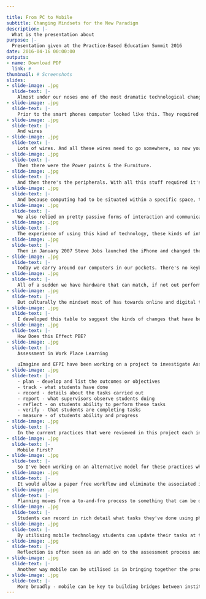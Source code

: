 ```yaml
---

title: From PC to Mobile
subtitle: Changing Mindsets for the New Paradigm
description: |-
  What is the presentation about
purpose: |-
  Presentation given at the Practice-Based Education Summit 2016
date: 2016-04-16 00:00:00
outputs:
- name: Download PDF
  link: #
thumbnail: # Screenshots
slides:
- slide-image: .jpg
  slide-text: |-
    Almost under our noses one of the most dramatic technological changes has occurred. A global phenomenon that has altered the very concept of computing
- slide-image: .jpg
  slide-text: |-
    Prior to the smart phones computer looked like this. They required keyboards, mice and monitors.
- slide-image: .jpg
  slide-text: |-
    And wires
- slide-image: .jpg
  slide-text: |-
    Lots of wires. And all these wires need to go somewhere, so now you needed a special room to house them in.
- slide-image: .jpg
  slide-text: |-
    Then there were the Power points & the Furniture.
- slide-image: .jpg
  slide-text: |-
    And then there's the peripherals. With all this stuff required it's no wonder Computing became tethered. Tethered to very specific place and space that could contain all the wires and house all of this stuff that you needed in order to make it all work.
- slide-image: .jpg
  slide-text: |-
    And because computing had to be situated within a specific space, to make any use of it required you to go there. Into a separate room and away from what you may have been doing. It was inconvenient and the practice of using a computer was often abstracted away from the task at hand.
- slide-image: .jpg
  slide-text: |-
    We also relied on pretty passive forms of interaction and communication too. We replicated physical letters with email. We broadcast our opinions and ideas onto discussion forums, which tend to look more like a room full of people shouting than an actual discussion! Getting these technologies work in order to properly interact and communicate is almost a hack.
- slide-image: .jpg
  slide-text: |-
    The experience of using this kind of technology, these kinds of interactions and communications is isolation. Using this kind of technology was separate from our lives. We had to go somewhere else to engage, a room in our house to be alone, and it leant credence and weight to the idea of "virtual" being seperate from our real lives.
- slide-image: .jpg
  slide-text: |-
    Then in January 2007 Steve Jobs launched the iPhone and changed the paradigm of computing. This wasn't just an iPod with a Phone attached this was the beginning of something much bigger and in just 9 years the paradigm of computing has changed.
- slide-image: .jpg
  slide-text: |-
    Today we carry around our computers in our pockets. There's no keyboard or extra peripherals required. In fact there's more more equipment stashed away inside this thing than your average PC or laptop. There's two cameras, a microphone, speakers, a battery, accelerometer, gyroscope, bluetooth, WiFi, 4G, NFC, fingerprint scanner, barometer, GPS, 128GB of storage, 2GB of RAM and a screen with more pixels than your High Definition TV.
- slide-image: .jpg
  slide-text: |-
    All of a sudden we have hardware that can match, if not out perform, our PCs. And in a more convenient, portable and capable form that fits into the palm of our hand. Whether we are conscious of it or not, the paradigm of computing has changed. Technology today is driven by a "mobile first" mindset. Companies like that have leveraged that mindset - Instagram, Uber, Snapchat, Twitter and Apple - all depend on mobile, not just for their success but their financial viability.
- slide-image: .jpg
  slide-text: |-
    But culturally the mindset most of has towards online and digital technology is stuck with PCs. We think desktop before mobile, we think mouse before touch,  and it's time to change how we think about how engage with technology.
- slide-image: .jpg
  slide-text: |-
    I developed this table to suggest the kinds of changes that have been taking place in how we engage and interact with technology.
- slide-image: .jpg
  slide-text: |-
    How Does this Effect PBE?
- slide-image: .jpg
  slide-text: |-
    Assessment in Work Place Learning

    uImagine and EFPI have been working on a project to investigate Assessment in Work Place Learning, and in particular how mobile technology can be utilised to enhance its purpose and process. The main area of work that I've been involved in has been analysing what the current practices are across a number of disciplines are, and from that developing a needs analysis and to begin to map out some of the functional requirements in order to develop a prototype of an enhanced WPL system. Through this processes I've identified a number of key areas that form part of the assessment process and how they are currently being managed.
- slide-image: .jpg
  slide-text: |-
    - plan - develop and list the outcomes or objectives
    - track - what students have done
    - record - details about the tasks carried out
    - report - what supervisors observe students doing
    - reflect - on students ability to perform these tasks
    - verify - that students are completing tasks
    - measure - of students ability and progress
- slide-image: .jpg
  slide-text: |-
    In the current practices that were reviewed in this project each instance utilises a “Document Model” to perform these tasks. The Document Model describes how all information is recorded in a single “document”, which is either  a paper or digital file. These documents take the form of paper or digital handbooks, manuals, workbooks, forms and spreadsheets. These documents and the data they contain inhabit a singular location, whether that be physical or digital. This means that there is no co-location of data and only a single copy exists which is only accessible via proximity to the document.
- slide-image: .jpg
  slide-text: |-
    Mobile First?
- slide-image: .jpg
  slide-text: |-
    So I've been working on an alternative model for these practices which I've dubbed the **Cloud Model** which essentially entails moving from the current document model to an online database. This would provide significant benefits to current practices.
- slide-image: .jpg
  slide-text: |-
    It would allow a paper free workflow and eliminate the associated inefficiencies. It would allow multiple users to access the data but also customise the interface to suit the users role - whether they be students, teachers, administrators, supervisors or even accreditation bodies. It could provide rich reporting and visualisation tools that are accessible in Real-Time. It would also utilise the ubiquity of mobile devices as a primary access point and utilise the additional available data they can generate (e.g. geolocation, video, audio, photos). This extra data would also improve the security, verification and authenticity of the data collected. So if we look at those key areas of assessment:
- slide-image: .jpg
  slide-text: |-
    Planning moves from a to-and-fro process to something that can be dialogic and collaborative - regardless of the environment or location.
- slide-image: .jpg
  slide-text: |-
    Students can record in rich detail what tasks they've done using photos, audio and video. Rather than just ticking boxes students can gather much richer evidence of their placement and their practice.
- slide-image: .jpg
  slide-text: |-
    By utilising mobile technology students can update their tasks at the point that they do them. This data can then be reported back to their supervisors and lecturers in real time which eliminates the delay inherent with document model.
- slide-image: .jpg
  slide-text: |-
    Reflection is often seen as an add on to the assessment process and it can simply be enhanced through something like video diaries. But there are significant gains to be had is in making reflection part of the verification process. By recording their reflections students can marry the pedagogical benefits of reflection to the administrative requirement to verify their actions and their learning.
- slide-image: .jpg
  slide-text: |-
    Another way mobile can be utilised is in bringing together the process of measurement and the provision of feedback. By allowing students to record their tasks in richer formats we gain a much richer data to measure with - rather than just a score between one and ten. It also opens up the possibility for supervisors and teachers to provide feedback in richer ways. By utilising video, images and annotation tools in the process they can provide more comprehensive feedback. This feedback in turn provides a more effective tool to measure against in terms of a student's learning, ability and progress.
- slide-image: .jpg
  slide-text: |-
    More broadly - mobile can be key to building bridges between institutions and practice. and between learning and working, between knowing and doing. Mobile technology provides the material for building the bridge to allow the professions to come into the classroom and for the classroom to come in to the professions. By changing our mindsets and rethinking the ways in which we can utilise and engage with technology, we can transform the pedagogies and possibilities for engaging education for and with the professions.
---
```


